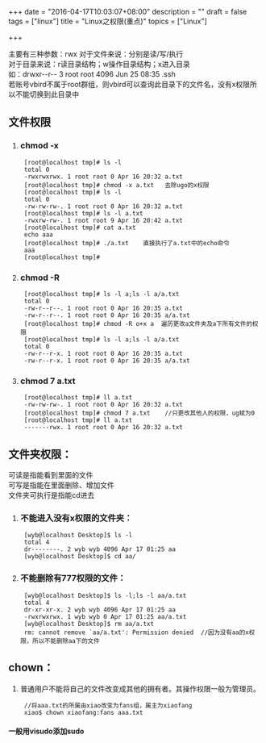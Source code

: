 +++
date = "2016-04-17T10:03:07+08:00"
description = ""
draft = false
tags = ["linux"]
title = "Linux之权限(重点)"
topics = ["Linux"]

+++

主要有三种参数：rwx 
对于文件来说：分别是读/写/执行  
对于目录来说：r读目录结构；w操作目录结构；x进入目录  
如：drwxr--r-- 3 root root 4096 Jun 25 08:35 .ssh  
若账号vbird不属于root群组，则vbird可以查询此目录下的文件名，没有x权限所以不能切换到此目录中


## 文件权限
1. ### chmod -x
		[root@localhost tmp]# ls -l
		total 0
		-rwxrwxrwx. 1 root root 0 Apr 16 20:32 a.txt
		[root@localhost tmp]# chmod -x a.txt   去除ugo的x权限
		[root@localhost tmp]# ls -l
		total 0
		-rw-rw-rw-. 1 root root 0 Apr 16 20:32 a.txt
		[root@localhost tmp]# ls -l a.txt 
		-rwxrw-rw-. 1 root root 9 Apr 16 20:42 a.txt
		[root@localhost tmp]# cat a.txt 
		echo aaa
		[root@localhost tmp]# ./a.txt    直接执行了a.txt中的echo命令
		aaa
		[root@localhost tmp]# 

2. ### chmod -R
		[root@localhost tmp]# ls -l a;ls -l a/a.txt 
		total 0
		-rw-r--r--. 1 root root 0 Apr 16 20:35 a.txt
		-rw-r--r--. 1 root root 0 Apr 16 20:35 a/a.txt
		[root@localhost tmp]# chmod -R o+x a  遍历更改a文件夹及a下所有文件的权限
		[root@localhost tmp]# ls -l a;ls -l a/a.txt 
		total 0
		-rw-r--r-x. 1 root root 0 Apr 16 20:35 a.txt
		-rw-r--r-x. 1 root root 0 Apr 16 20:35 a/a.txt

3. ### chmod 7 a.txt
		[root@localhost tmp]# ll a.txt 
		-rw-rw-rw-. 1 root root 0 Apr 16 20:32 a.txt
		[root@localhost tmp]# chmod 7 a.txt    //只更改其他人的权限，ug赋为0
		[root@localhost tmp]# ll a.txt 
		-------rwx. 1 root root 0 Apr 16 20:32 a.txt


## 文件夹权限：
可读是指能看到里面的文件<br/>
可写是指能在里面删除、增加文件<br/>
文件夹可执行是指能cd进去

1. ### 不能进入没有x权限的文件夹：
		[wyb@localhost Desktop]$ ls -l
		total 4
		dr--------. 2 wyb wyb 4096 Apr 17 01:25 aa
		[wyb@localhost Desktop]$ cd aa/

2. ### 不能删除有777权限的文件：
		[wyb@localhost Desktop]$ ls -l;ls -l aa/a.txt 
		total 4
		dr-xr-xr-x. 2 wyb wyb 4096 Apr 17 01:25 aa
		-rwxrwxrwx. 1 wyb wyb 0 Apr 17 01:25 aa/a.txt
		[wyb@localhost Desktop]$ rm aa/a.txt 
		rm: cannot remove `aa/a.txt': Permission denied  //因为没有aa的x权限，所以不能删除aa下的文件


## chown：
1. 普通用户不能将自己的文件改变成其他的拥有者。其操作权限一般为管理员。
		
		//将aaa.txt的所属由xiao改变为fans组，属主为xiaofang
		xiao$ chown xiaofang:fans aaa.txt

#### 一般用visudo添加sudo